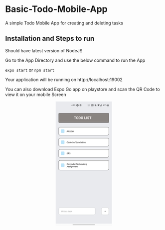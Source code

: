 # Basic-Todo-Mobile-App

A simple Todo Mobile App for creating and deleting tasks

## Installation and Steps to run

Should have latest version of NodeJS 

Go to the App Directory and use the below command to run the App

 `expo start` 
  or
 `npm start` 

 Your application will be running on
 http://localhost:19002

 You can also download Expo Go app on playstore and scan the QR Code to view it on your mobile Screen
 <br>
 <p align="center">
  <img src='assets/demo.jpg' width='180' />
</p>
 
 
